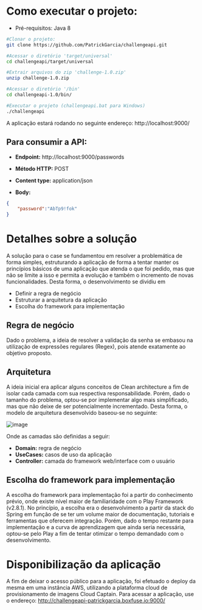 # Como executar o projeto:

- Pré-requisitos: Java 8

```bash
#Clonar o projeto:
git clone https://github.com/PatrickGarcia/challengeapi.git

#Acessar o diretório 'target/universal'
cd challengeapi/target/universal

#Extrair arquivos do zip 'challenge-1.0.zip'
unzip challenge-1.0.zip

#Acessar o diretório '/bin'
cd challengeapi-1.0/bin/

#Executar o projeto (challengeapi.bat para Windows)
./challengeapi
```
A aplicação estará rodando no seguinte endereço: http://localhost:9000/

## Para consumir a API:

- **Endpoint:** http://localhost:9000/passwords

- **Método HTTP:** POST

- **Content type:** application/json

- **Body:**
```json
{
    "password":"AbTp9!fok"
}
```

# Detalhes sobre a solução

A solução para o case se fundamentou em resolver a problemática de forma simples, estruturando a aplicação de forma a tentar manter os princípios básicos de uma aplicação que atenda o que foi pedido, mas que não se limite a isso e permita a evolução e também o incremento de novas funcionalidades. Desta forma, o desenvolvimento se dividiu em
- Definir a regra de negócio
- Estruturar a arquitetura da aplicação
- Escolha do framework para implementação

## Regra de negócio
Dado o problema, a ideia de resolver a validação da senha se embasou na utilização de expressões regulares (Regex), pois atende exatamente ao objetivo proposto.

## Arquitetura

A ideia inicial era aplicar alguns conceitos de Clean architecture a fim de isolar cada camada com sua respectiva responsabilidade. Porém, dado o tamanho do problema, optou-se por implementar algo mais simplificado, mas que não deixe de ser potencialmente incrementado.
Desta forma, o modelo de arquitetura desenvolvido baseou-se no seguinte:

![image](https://user-images.githubusercontent.com/7719021/212222939-b9cfa0eb-d700-4039-b2b2-06ce36e71933.png)

Onde as camadas são definidas a seguir:
- **Domain:** regra de negócio
- **UseCases:** casos de uso da aplicação
- **Controller:** camada do framework web/interface com o usuário


## Escolha do framework para implementação

A escolha do framework para implementação foi a partir do conhecimento prévio, onde existe nível maior de familiaridade com o Play Framework (v2.8.1). No princípio, a escolha era o desenvolvimento a partir da stack do Spring em função de se ter um volume maior de documentação, tutoriais e ferramentas que oferecem integração. Porém, dado o tempo restante para implementação e a curva de aprendizagem que ainda seria necessária, optou-se pelo Play a fim de tentar otimizar o tempo demandado com o desenvolvimento.

# Disponibilização da aplicação

A fim de deixar o acesso público para a aplicação, foi efetuado o deploy da mesma em uma instância AWS, utilizando a plataforma cloud de provisionamento de imagens Cloud Captain. Para acessar a aplicação, use o endereço:
http://challengeapi-patrickgarcia.boxfuse.io:9000/
